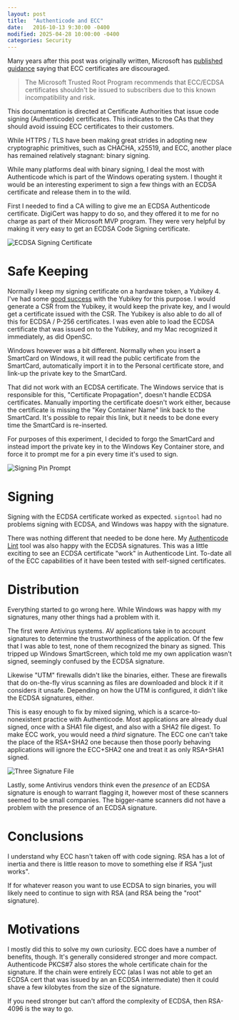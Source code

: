 ```yaml
---
layout: post
title:  "Authenticode and ECC"
date:   2016-10-13 9:30:00 -0400
modified: 2025-04-28 10:00:00 -0400
categories: Security
---
```


<aside>
Many years after this post was originally written, Microsoft has
<a href="https://learn.microsoft.com/en-us/security/trusted-root/program-requirements#b-signature-requirements" target="_blank">published guidance</a>
saying that ECC certificates are discouraged.

<blockquote>
The Microsoft Trusted Root Program recommends that ECC/ECDSA certificates shouldn't
be issued to subscribers due to this known incompatibility and risk.
</blockquote>

This documentation is directed at Certificate Authorities that issue code signing
(Authenticode) certificates. This indicates to the CAs that they should avoid issuing
ECC certificates to their customers.
</aside>

While HTTPS / TLS have been making great strides in adopting new cryptographic
primitives, such as CHACHA, x25519, and ECC, another place has remained
relatively stagnant: binary signing.

While many platforms deal with binary signing, I deal the most with
Authenticode which is part of the Windows operating system. I thought it would
be an interesting experiment to sign a few things with an ECDSA certificate and
release them in to the wild.

First I needed to find a CA willing to give me an ECDSA Authenticode
certificate. DigiCert was happy to do so, and they offered it to me for no
charge as part of their Microsoft MVP program. They were very helpful by making
it very easy to get an ECDSA Code Signing certificate.

![ECDSA Signing Certificate][4]

# Safe Keeping

Normally I keep my signing certificate on a hardware token, a Yubikey 4. I've
had some [good success][1] with the Yubikey for this purpose. I would generate
a CSR from the Yubikey, it would keep the private key, and I would get a
certificate issued with the CSR. The Yubikey is also able to do all of this for
ECDSA / P-256 certificates. I was even able to load the ECDSA certificate that
was issued on to the Yubikey, and my Mac recognized it immediately, as did
OpenSC.

Windows however was a bit different. Normally when you insert a SmartCard on
Windows, it will read the public certificate from the SmartCard,
automatically import it in to the Personal certificate store, and link-up the
private key to the SmartCard.

That did not work with an ECDSA certificate. The Windows service that is
responsible for this, "Certificate Propagation", doesn't handle ECDSA
certificates. Manually importing the certificate doesn't work either, because
the certificate is missing the "Key Container Name" link back to the SmartCard.
It's possible to repair this link, but it needs to be done every time the
SmartCard is re-inserted.

For purposes of this experiment, I decided to forgo the SmartCard and instead
import the private key in to the Windows Key Container store, and force it to
prompt me for a pin every time it's used to sign.

![Signing Pin Prompt][3]

# Signing

Signing with the ECDSA certificate worked as expected. `signtool` had no
problems signing with ECDSA, and Windows was happy with the signature.

There was nothing different that needed to be done here. My
[Authenticode Lint][2] tool was also happy with the ECDSA signatures. This was
a little exciting to see an ECDSA certificate "work" in Authenticode Lint.
To-date all of the ECC capabilities of it have been tested with self-signed
certificates.

# Distribution

Everything started to go wrong here. While Windows was happy with my signatures,
many other things had a problem with it.

The first were Antivirus systems. AV applications take in to account signatures
to determine the trustworthiness of the application. Of the few that I was able
to test, none of them recognized the binary as signed. This tripped up Windows
SmartScreen, which told me my own application wasn't signed, seemingly
confused by the ECDSA signature.

Likewise "UTM" firewalls didn't like the binaries, either. These are firewalls
that do on-the-fly virus scanning as files are downloaded and block it if it
considers it unsafe. Depending on how the UTM is configured, it didn't like the
ECDSA signatures, either.

This is easy enough to fix by mixed signing, which is a scarce-to-nonexistent
practice with Authenticode. Most applications are already dual signed, once with
a SHA1 file digest, and also with a SHA2 file digest. To make ECC work, you
would need a *third* signature. The ECC one can't take the place of the RSA+SHA2
one because then those poorly behaving applications will ignore the ECC+SHA2 one
and treat it as only RSA+SHA1 signed.

![Three Signature File][5]

Lastly, some Antivirus vendors think even the *presence* of an ECDSA signature
is enough to warrant flagging it, however most of these scanners seemed to be
small companies. The bigger-name scanners did not have a problem with the
presence of an ECDSA signature.

# Conclusions

I understand why ECC hasn't taken off with code signing. RSA has a lot of
inertia and there is little reason to move to something else if RSA
"just works".

If for whatever reason you want to use ECDSA to sign binaries, you will likely
need to continue to sign with RSA (and RSA being the "root" signature).

# Motivations

I mostly did this to solve my own curiosity. ECC does have a number of benefits,
though. It's generally considered stronger and more compact. Authenticode PKCS#7
also stores the whole certificate chain for the signature. If the chain were
entirely ECC (alas I was not able to get an ECDSA cert that was issued by an
an ECDSA intermediate) then it could shave a few kilobytes from the size of the
signature.

If you need stronger but can't afford the complexity of ECDSA, then RSA-4096
is the way to go.


[1]: https://textslashplain.com/2016/01/10/authenticode-in-2016/
[2]: https://github.com/vcsjones/AuthenticodeLint
[3]: /images/signing-ecdsa-pin-prompt.png
[4]: /images/signing-ecdsa-cert.png
[5]: /images/signing-triple-sign.png